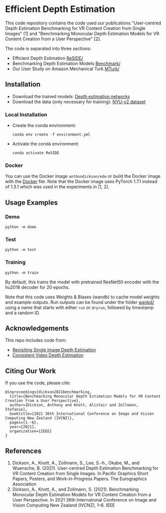 # Efficient Depth Estimation
This code repository contains the code used our publications "User-centred Depth Estimation Benchmarking for VR Content Creation from Single Images" [1] and "Benchmarking Monocular Depth Estimation Models for VR Content Creation from a User Perspective" [2].

The code is separated into three sections:
* Efficient Depth Estimation [ReSIDE/](./ReSIDE)
* Benchmarking Depth Estimation Models [Benchmark/](./Benchmark)
* Our User Study on Amazon Mechanical Turk [MTurk/](./MTurk)

## Installation

-   Download the trained models: [Depth estimation networks](https://drive.google.com/file/d/1QaUkdOiGpMuzMeWCGbey0sT0wXY0xtsj/view?usp=sharing)
-   Download the data (only necessary for training): [NYU-v2 dataset](https://drive.google.com/file/d/1WoOZOBpOWfmwe7bknWS5PMUCLBPFKTOw/view?usp=sharing)

### Local Installation
-   Create the conda environment:
    ```shell script
    conda env create -f environment.yml
    ```
-   Activate the conda environment:
    ```shell script
    conda activate ReSIDE
    ```
    
### Docker
You can use the Docker image `anthondickson/ede` or build the Docker image with the [Docker](./Docker) file.
Note that the Docker image uses PyTorch 1.7.1 instead of 1.3.1 which was used in the experiments in [1, 2].

## Usage Examples
### Demo
```shell script
python -m demo
```
### Test
```shell script
python -m test
```
### Training
```shell script
python -m train
```
By default, this trains the model with pretrained ResNet50 encoder with the hu2018 decoder for 20 epochs.

Note that this code uses Weights & Biases (wandb) to cache model weights and example outputs.
Run outputs can be found under the folder [wanbd/](./wandb) using a name that starts with either `run` or `dryrun`, followed by timestamp and a random ID.

## Acknowledgements
This repo includes code from:
* [Revisiting Single Image Depth Estimation](https://github.com/JunjH/Revisiting_Single_Depth_Estimation.git)
* [Consistent Video Depth Estimation](https://github.com/facebookresearch/consistent_depth.git)

## Citing Our Work
If you use the code, please cite:
```
@inproceedings{dickson2021benchmarking,
  title={Benchmarking Monocular Depth Estimation Models for VR Content Creation from a User Perspective},
  author={Dickson, Anthony and Knott, Alistair and Zollmann, Stefanie},
  booktitle={2021 36th International Conference on Image and Vision Computing New Zealand (IVCNZ)},
  pages={1--6},
  year={2021},
  organization={IEEE}
}
```

## References
1. Dickson, A., Knott, A., Zollmann, S., Lee, S.-h., Okabe, M., and Wuensche, B. (2021). User-centred Depth Estimation Benchmarking for VR Content Creation from Single Images. In Pacific Graphics Short Papers, Posters, and Work-in-Progress Papers. The Eurographics Association
2. Dickson, A., Knott, A., and Zollmann, S. (2021). Benchmarking Monocular Depth Estimation Models for VR Content Creation from a User Perspective. In 2021 36th International Conference on Image and Vision Computing New Zealand (IVCNZ), 1–6. IEEE